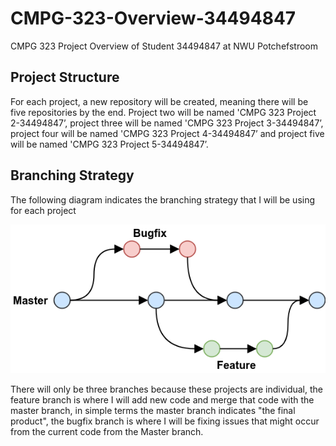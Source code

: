 <h1>CMPG-323-Overview-34494847</h1>
<p>CMPG 323 Project Overview of Student 34494847 at NWU Potchefstroom</p>

<h2>Project Structure</h2>
<p>For each project, a new repository will be created, meaning there will be five repositories by the end. Project two will be named 'CMPG 323 Project 2-34494847’, project three will be named 'CMPG 323 Project 3-34494847’, project four will be named 'CMPG 323 Project 4-34494847’ and project five will be named 'CMPG 323 Project 5-34494847’.</p>

<h2>Branching Strategy</h2>
<p>The following diagram indicates the branching strategy that I will be using for each project</p>
<img src="branchstrat.jpg" alt="Branching strategy to be used within each project"/>
<p>There will only be three branches because these projects are individual, the feature branch is where I will add new code and merge that code with the master branch, in simple terms the master branch indicates "the final product", the bugfix branch is where I will be fixing issues that might occur from the current code from the Master branch.</p>
